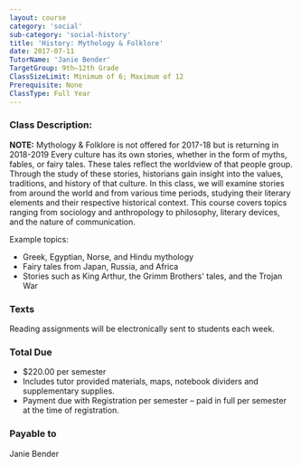 ```yaml
---
layout: course
category: 'social'
sub-category: 'social-history'
title: 'History: Mythology & Folklore'
date: 2017-07-11
TutorName: 'Janie Bender'
TargetGroup: 9th—12th Grade
ClassSizeLimit: Minimum of 6; Maximum of 12
Prerequisite: None
ClassType: Full Year
---
```


### Class Description:
**NOTE:** Mythology & Folklore is not offered for 2017-18 but is returning in 2018-2019
Every culture has its own stories, whether in the form of myths, fables, or fairy tales. These tales reflect the worldview of that people group. Through the study of these stories, historians gain insight into the values, traditions, and history of that culture. In this class, we will examine stories from around the world and from various time periods, studying their literary elements and their respective historical context.  This course covers topics ranging from sociology and anthropology to philosophy, literary devices, and the nature of communication.

Example topics:
* Greek, Egyptian, Norse, and Hindu mythology
* Fairy tales from Japan, Russia, and Africa
* Stories such as King Arthur, the Grimm Brothers' tales, and the Trojan War

### Texts
Reading assignments will be electronically sent to students each week.

### Total Due
* $220.00 per semester
* Includes tutor provided materials, maps, notebook dividers and supplementary supplies.
* Payment due with Registration per semester – paid in full per semester at the time of registration.

### Payable to
Janie Bender